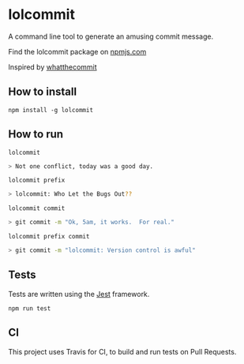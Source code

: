 # lolcommit

A command line tool to generate an amusing commit message.

Find the lolcommit package on [npmjs.com](https://www.npmjs.com/package/lolcommit)

Inspired by [whatthecommit](http://whatthecommit.com/)

## How to install

`npm install -g lolcommit`

## How to run

`lolcommit`

```sh
> Not one conflict, today was a good day.
```

`lolcommit prefix`

```sh
> lolcommit: Who Let the Bugs Out??
```

`lolcommit commit`

```sh
> git commit -m "Ok, 5am, it works.  For real."
```

`lolcommit prefix commit`

```sh
> git commit -m "lolcommit: Version control is awful"
```

## Tests

Tests are written using the [Jest](https://jestjs.io/docs/getting-started) framework.

`npm run test`

## CI

This project uses Travis for CI, to build and run tests on Pull Requests.
